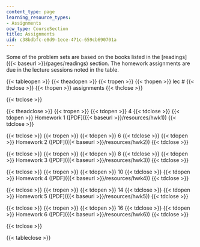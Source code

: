 ```yaml
---
content_type: page
learning_resource_types:
- Assignments
ocw_type: CourseSection
title: Assignments
uid: c38bdbfc-e8d9-1ece-471c-659cb690701a
---
```


Some of the problem sets are based on the books listed in the [readings]({{< baseurl >}}/pages/readings) section. The homework assignments are due in the lecture sessions noted in the table.

{{< tableopen >}}
{{< theadopen >}}
{{< tropen >}}
{{< thopen >}}
lec #
{{< thclose >}}
{{< thopen >}}
assignments
{{< thclose >}}

{{< trclose >}}

{{< theadclose >}}
{{< tropen >}}
{{< tdopen >}}
4
{{< tdclose >}}
{{< tdopen >}}
Homework 1 ([PDF]({{< baseurl >}}/resources/hwk1))
{{< tdclose >}}

{{< trclose >}}
{{< tropen >}}
{{< tdopen >}}
6
{{< tdclose >}}
{{< tdopen >}}
Homework 2 ([PDF]({{< baseurl >}}/resources/hwk2))
{{< tdclose >}}

{{< trclose >}}
{{< tropen >}}
{{< tdopen >}}
8
{{< tdclose >}}
{{< tdopen >}}
Homework 3 ([PDF]({{< baseurl >}}/resources/hwk3))
{{< tdclose >}}

{{< trclose >}}
{{< tropen >}}
{{< tdopen >}}
10
{{< tdclose >}}
{{< tdopen >}}
Homework 4 ([PDF]({{< baseurl >}}/resources/hwk4))
{{< tdclose >}}

{{< trclose >}}
{{< tropen >}}
{{< tdopen >}}
14
{{< tdclose >}}
{{< tdopen >}}
Homework 5 ([PDF]({{< baseurl >}}/resources/hwk5))
{{< tdclose >}}

{{< trclose >}}
{{< tropen >}}
{{< tdopen >}}
16
{{< tdclose >}}
{{< tdopen >}}
Homework 6 ([PDF]({{< baseurl >}}/resources/hwk6))
{{< tdclose >}}

{{< trclose >}}

{{< tableclose >}}